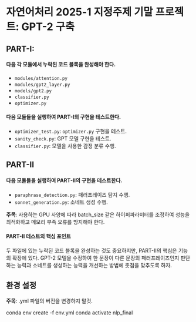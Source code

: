 # 자연어처리 2025-1 지정주제 기말 프로젝트: GPT-2 구축

## PART-I:

#### 다음 각 모듈에서 누락된 코드 블록을 완성해야 한다.
* `modules/attention.py`
* `modules/gpt2_layer.py`
* `models/gpt2.py`
* `classifier.py`
* `optimizer.py`

#### 다음 모듈들을 실행하여 PART-I의 구현을 테스트한다.

* `optimizer_test.py`: `optimizer.py` 구현을 테스트.
* `sanity_check.py`: GPT 모델 구현을 테스트.
* `classifier.py`: 모델을 사용한 감정 분류 수행.

## PART-II

#### 다음 모듈들을 실행하여 PART-II의 구현을 테스트한다.

* `paraphrase_detection.py`: 패러프레이즈 탐지 수행.
* `sonnet_generation.py`: 소네트 생성 수행.

**주목**: 사용하는 GPU 사양에 따라 batch_size 같은 하이퍼파라미터를 조정하여 성능을 최적화하고 메모리 부족 오류를 방지해야 한다.

#### PART-II 테스트의 핵심 포인트

두 파일에 있는 누락된 코드 블록을 완성하는 것도 중요하지만, PART-II의 핵심은 기능의 확장에 있다. GPT-2 모델을 수정하여 한 문장이 다른 문장의 패러프레이즈인지 판단하는 능력과 소네트를 생성하는 능력을 개선하는 방법에 촛점을 맞추도록 하자.

## 환경 설정
**주목**: .yml 파일의 버전을 변경하지 말것.

conda env create -f env.yml
conda activate nlp_final
